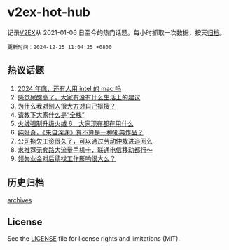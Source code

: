 # v2ex-hot-hub

 记录[V2EX](https://www.v2ex.com/)从 2021-01-06 日至今的热门话题。每小时抓取一次数据，按天[归档](archives)。

`更新时间：2024-12-25 11:04:25 +0800`

## 热议话题

1. [2024 年底，还有人用 intel 的 mac 吗](https://www.v2ex.com/t/1099961)
1. [感觉尿酸高了，大家有没有什么生活上的建议](https://www.v2ex.com/t/1099862)
1. [为什么我对别人很大方对自己抠搜？](https://www.v2ex.com/t/1099899)
1. [请教下大家什么是“全栈”](https://www.v2ex.com/t/1100069)
1. [火绒强制升级火绒 6，大家现在都在用什么](https://www.v2ex.com/t/1099856)
1. [纯好奇，《来自深渊》算不算是一种邪典作品？](https://www.v2ex.com/t/1099916)
1. [公司拖欠工资很久了，可以通过劳动仲裁进追回么](https://www.v2ex.com/t/1099904)
1. [求推荐无套路大流量手机卡，联通电信移动都行～](https://www.v2ex.com/t/1100054)
1. [领失业金对后续找工作影响很大么？](https://www.v2ex.com/t/1099889)

## 历史归档

[archives](archives)

## License

See the [LICENSE](LICENSE) file for license rights and limitations (MIT).
